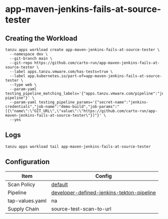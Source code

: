 # app-maven-jenkins-fails-at-source-tester

## Creating the Workload

```
tanzu apps workload create app-maven-jenkins-fails-at-source-tester \
  --namespace dev \
  --git-branch main \
  --git-repo https://github.com/carto-run/app-maven-jenkins-fails-at-source-tester \
  --label apps.tanzu.vmware.com/has-tests=true \
  --label app.kubernetes.io/part-of=app-maven-jenkins-fails-at-source-tester \
  --type web \
  --param-yaml testing_pipeline_matching_labels='{"apps.tanzu.vmware.com/pipeline":"jenkins-pipeline"}' \
  --param-yaml testing_pipeline_params='{"secret-name":"jenkins-credentials","job-name":"demo-build","job-params":"[{\"name\":\"GIT_URL\",\"value\":\"https://github.com/carto-run/app-maven-jenkins-fails-at-source-tester\"}]"}' \
  --yes
```

## Logs

```
tanzu apps workload tail app-maven-jenkins-fails-at-source-tester
```

## Configuration

| Item            | Config                                                                                                |
| --------------- | ----------------------------------------------------------------------------------------------------- |
| Scan Policy     | [default](resources/scan-policy.yaml)                                                                 |
| Pipeline        | [developer-defined-jenkins-tekton-pipeline](resources/developer-defined-jenkins-tekton-pipeline.yaml) |
| tap-values.yaml | na                                                                                                    |
| Supply Chain    | source-test-scan-to-url                                                                               |

